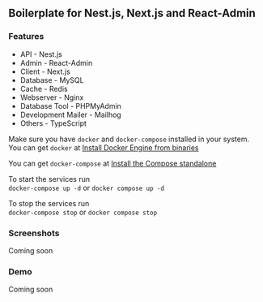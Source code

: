 ## Boilerplate for Nest.js, Next.js and React-Admin

### Features

- API - Nest.js
- Admin - React-Admin
- Client - Next.js
- Database - MySQL
- Cache - Redis
- Webserver - Nginx
- Database Tool - PHPMyAdmin
- Development Mailer - Mailhog
- Others - TypeScript

Make sure you have `docker` and `docker-compose` installed in your system. \
You can get `docker` at [Install Docker Engine from binaries](https://docs.docker.com/engine/install/binaries/)

You can get `docker-compose` at [Install the Compose standalone](https://docs.docker.com/compose/install/other/)

To start the services run \
`docker-compose up -d` or `docker compose up -d`

To stop the services run \
`docker-compose stop` or `docker compose stop`

### Screenshots
Coming soon
### Demo
Coming soon
